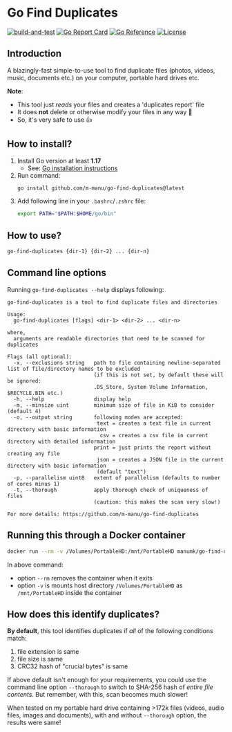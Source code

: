 # Go Find Duplicates

[![build-and-test](https://github.com/m-manu/go-find-duplicates/actions/workflows/build-and-test.yml/badge.svg)](https://github.com/m-manu/go-find-duplicates/actions/workflows/build-and-test.yml)
[![Go Report Card](https://goreportcard.com/badge/github.com/m-manu/go-find-duplicates)](https://goreportcard.com/report/github.com/m-manu/go-find-duplicates)
[![Go Reference](https://pkg.go.dev/badge/github.com/m-manu/go-find-duplicates.svg)](https://pkg.go.dev/github.com/m-manu/go-find-duplicates)
[![License](https://img.shields.io/badge/License-Apache%202-blue.svg)](./LICENSE)

## Introduction

A blazingly-fast simple-to-use tool to find duplicate files (photos, videos, music, documents etc.) on your computer,
portable hard drives etc.

**Note**:

 * This tool just *reads* your files and creates a 'duplicates report' file
 * It does **not** delete or otherwise modify your files in any way 🙂
 * So, it's very safe to use 👍


## How to install?

1. Install Go version at least **1.17**
    * See: [Go installation instructions](https://go.dev/doc/install)
2. Run command:
   ```bash
   go install github.com/m-manu/go-find-duplicates@latest
   ```
3. Add following line in your `.bashrc`/`.zshrc` file:
   ```bash
   export PATH="$PATH:$HOME/go/bin"
   ```

## How to use?

```bash
go-find-duplicates {dir-1} {dir-2} ... {dir-n}
```

## Command line options

Running `go-find-duplicates --help` displays following:

```
go-find-duplicates is a tool to find duplicate files and directories

Usage:
  go-find-duplicates [flags] <dir-1> <dir-2> ... <dir-n>

where,
  arguments are readable directories that need to be scanned for duplicates

Flags (all optional):
  -x, --exclusions string   path to file containing newline-separated list of file/directory names to be excluded
                            (if this is not set, by default these will be ignored:
                            .DS_Store, System Volume Information, $RECYCLE.BIN etc.)
  -h, --help                display help
  -m, --minsize uint        minimum size of file in KiB to consider (default 4)
  -o, --output string       following modes are accepted:
                             text = creates a text file in current directory with basic information
                              csv = creates a csv file in current directory with detailed information
                            print = just prints the report without creating any file
                             json = creates a JSON file in the current directory with basic information
                             (default "text")
  -p, --parallelism uint8   extent of parallelism (defaults to number of cores minus 1)
  -t, --thorough            apply thorough check of uniqueness of files
                            (caution: this makes the scan very slow!)

For more details: https://github.com/m-manu/go-find-duplicates
```

## Running this through a Docker container

```bash
docker run --rm -v /Volumes/PortableHD:/mnt/PortableHD manumk/go-find-duplicates:latest go-find-duplicates -o print /mnt/PortableHD
```

In above command:

* option `--rm` removes the container when it exits
* option `-v` is mounts host directory `/Volumes/PortableHD` as `/mnt/PortableHD` inside the container

## How does this identify duplicates?

**By default**, this tool identifies duplicates if _all_ of the following conditions match:

1. file extension is same
2. file size is same
3. CRC32 hash of "crucial bytes" is same

If above default isn't enough for your requirements, you could use the command line option `--thorough` to switch to
SHA-256 hash of *entire file contents*. But remember, with this, scan becomes much slower!

When tested on my portable hard drive containing >172k files (videos, audio files, images and documents), with and
without `--thorough` option, the results were same!
